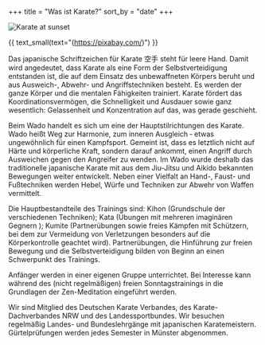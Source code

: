 +++
title = "Was ist Karate?"
sort_by = "date"
+++

![Karate at sunset](/img/karate-sunset.jpg)

{{ text_small(text="(https://pixabay.com/)") }}

Das japanische Schriftzeichen für Karate 空手 steht für leere Hand. Damit wird angedeutet, dass Karate als eine Form der
Selbstverteidigung entstanden ist, die auf dem Einsatz des unbewaffneten Körpers beruht und aus Ausweich-, Abwehr- und
Angriffstechniken besteht. Es werden der ganze Körper und die mentalen Fähigkeiten trainiert. Karate fördert das
Koordinationsvermögen, die Schnelligkeit und Ausdauer sowie ganz wesentlich: Gelassenheit und Konzentration auf das, was
gerade geschieht.

Beim Wado handelt es sich um eine der Hauptstilrichtungen des Karate. Wado heißt Weg zur Harmonie, zum inneren Ausgleich
‑ etwas ungewöhnlich für einen Kampfsport. Gemeint ist, dass es letztlich nicht auf Härte und körperliche Kraft, sondern
darauf ankommt, einen Angriff durch Ausweichen gegen den Angreifer zu wenden. Im Wado wurde deshalb das traditionelle
japanische Karate mit aus dem Jiu-Jitsu und Aikido bekannten Bewegungen weiter entwickelt. Neben einer Vielfalt an
Hand-, Faust- und Fußtechniken werden Hebel, Würfe und Techniken zur Abwehr von Waffen vermittelt.

Die Hauptbestandteile des Trainings sind: Kihon (Grundschule der verschiedenen Techniken); Kata (Übungen mit mehreren
imaginären Gegnern ); Kumite (Partnerübungen sowie freies Kämpfen mit Schützern, bei dem zur Vermeidung von Verletzungen
besonders auf die Körperkontrolle geachtet wird). Partnerübungen, die Hinführung zur freien Bewegung und die
Selbstverteidigung bilden von Beginn an einen Schwerpunkt des Trainings.

Anfänger werden in einer eigenen Gruppe unterrichtet. Bei Interesse kann während des (nicht regelmäßigen) freien
Sonntagstrainings in die Grundlagen der Zen-Meditation eingeführt werden.

Wir sind Mitglied des Deutschen Karate Verbandes, des Karate-Dachverbandes NRW und des Landessportbundes. Wir besuchen
regelmäßig Landes- und Bundeslehrgänge mit japanischen Karatemeistern. Gürtelprüfungen werden jedes Semester in Münster
abgenommen.
